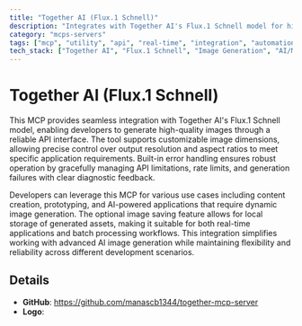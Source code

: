 ```yaml
---
title: "Together AI (Flux.1 Schnell)"
description: "Integrates with Together AI's Flux.1 Schnell model for high-quality image generation with customizable dimensions and error handling."
category: "mcps-servers"
tags: ["mcp", "utility", "api", "real-time", "integration", "automation"]
tech_stack: ["Together AI", "Flux.1 Schnell", "Image Generation", "AI/ML", "REST APIs"]
---
```


# Together AI (Flux.1 Schnell)

This MCP provides seamless integration with Together AI's Flux.1 Schnell model, enabling developers to generate high-quality images through a reliable API interface. The tool supports customizable image dimensions, allowing precise control over output resolution and aspect ratios to meet specific application requirements. Built-in error handling ensures robust operation by gracefully managing API limitations, rate limits, and generation failures with clear diagnostic feedback.

Developers can leverage this MCP for various use cases including content creation, prototyping, and AI-powered applications that require dynamic image generation. The optional image saving feature allows for local storage of generated assets, making it suitable for both real-time applications and batch processing workflows. This integration simplifies working with advanced AI image generation while maintaining flexibility and reliability across different development scenarios.

## Details

- **GitHub**: https://github.com/manascb1344/together-mcp-server
- **Logo**: 
